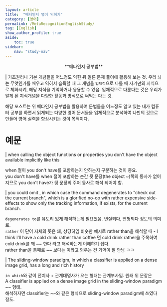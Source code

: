 ```yaml
---
layout: article
title:  "메타인지 영어 익히기"
category: [영어]
permalink: /MetaRecognitionEnglishStudy/
tag: [English]
show_author_profile: true
aside:
    toc: true
sidebar:
    nav: "study-nav"
---
```

<div align="center" markdown="1">  **메타인지 공부법**
</div>

| 기초원리나 기본 개념들을 어느정도 익힌 뒤 얼른 문제 풀이에 활용해 보는 것. 우리 뇌는 무엇인가를 배우고 익혀서 습득할 때 그 개념을 `입체적`으로 다룰 때 자기만의 지식으로 체화시켜, 해당 지식을 기억하거나 응용할 수 있음. 입체적으로 다룬다는 것은 우리가 알게 된 지식개념을 다양한 활동과 방식으로 써먹는 다는 것.

해당 포스트는 위 메타인지 공부법을 활용하여 문법들을 어느정도 알고 있는 내가 컴퓨터 공부를 하면서 읽게되는 다양한 영어 문서들을 입체적으로 분석하여 나만의 것으로 만들어 영어 실력을 향상시키는 것이 목적이다.

# 예문

| when calling the object functions or properties you don't have the object available implicitly like this

when 절이 you don't have를 포함하는지 안하는지 구분하는 것이 중요.  
you don't have를 when 절이 포함하는 순간 뒷 문장(the object ~)쪽의 동사가 없어지므로 you don't have가 뒷 문장의 주어 동사로 해석 되어야 함.

| you could omit <branch>, in which case the command degenerates to "check out the current branch", which is a glorified no-op with rather expensive side-effects to show only the tracking information, if exists, for the current branch.  

`degenerates to`를 유도리 있게 해석하는게 필요했음.  변질되다, 변형되다 정도의 의미로.  
`rather` 이 단어 자체의 뜻은 꽤, 상당히임 비슷한 예시로 rather than을 해석할 때 - I think I'll have a cold drink rather than coffee 면 cold drink rather을 주목하여 cold drink를 꽤 ~~ 한다 라고 해석하는게 이해하기 쉽다.   
rather than을 통째로 ~~ 보다는 이라고 외우는 건 기억이 잘 안남 ㅋㅋ

| The sliding-window paradigm, in which a classifier is applied on a dense image grid, has a long and rich history

`in which`와 같이 전치사 + 관계대명사가 오는 형태는 관계부사임. 원래 위 문장은  
A classifier is applied on a dense image grid in the sliding-window paradigm ~~ 형태.  
해석하자면 classifier는 ~~와 같은 형식으로 sliding-window paradigm에 쓰였다 정도.